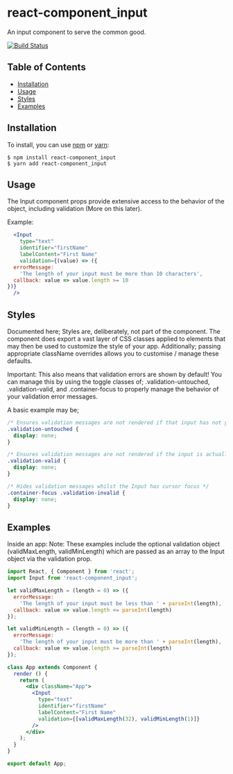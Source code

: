 # react-component_input

An input component to serve the common good.

[![Build Status](https://travis-ci.org/dmblack/react-component_input.js.svg?branch=master)](https://travis-ci.org/dmblack/react-component_input.js)

## Table of Contents

* [Installation](#installation)
* [Usage](#usage)
* [Styles](#styles)
* [Examples](#examples)

## Installation

To install, you can use [npm](https://npmjs.org/) or [yarn](https://yarnpkg.com):


    $ npm install react-component_input
    $ yarn add react-component_input


## Usage

The Input component props provide extensive access to the behavior of the object, including validation (More on this later).

Example:

```jsx
  <Input
    type="text"
    identifier="firstName"
    labelContent="First Name"
    validation={(value) => ({
  errorMessage:
    'The length of your input must be more than 10 characters',
  callback: value => value.length >= 10
})}
  />
```

## Styles

Documented here; Styles are, deliberately, not part of the component. The component does export a vast layer of CSS classes
applied to elements that may then be used to customize the style of your app. Additionally; passing appropriate className
overrides allows you to customise / manage these defaults.

Important:
This also means that validation errors are shown by default! You can manage this by using the toggle classes of;
.validation-untouched, .validation-valid, and .container-focus to properly manage the behavior of your validation error
messages.

A basic example may be;
```css
/* Ensures validation messages are not rendered if that input has not yet been modified */
.validation-untouched {
  display: none;
}

/* Ensures validation messages are not rendered if the input is actually valid */ 
.validation-valid {
  display: none;
}

/* Hides validation messages whilst the Input has cursor focus */
.container-focus .validation-invalid {
  display: none;
}
```

## Examples

Inside an app:
Note: These examples include the optional validation object (validMaxLength, validMinLength) which are passed as an array
to the Input object via the validation prop.

```jsx
import React, { Component } from 'react';
import Input from 'react-component_input';

let validMaxLength = (length = 0) => ({
  errorMessage:
    'The length of your input must be less than ' + parseInt(length),
  callback: value => value.length <= parseInt(length)
});

let validMinLength = (length = 0) => ({
  errorMessage:
    'The length of your input must be more than ' + parseInt(length),
  callback: value => value.length >= parseInt(length)
});

class App extends Component {
  render () {
    return (
      <div className="App">
        <Input
          type="text"
          identifier="firstName"
          labelContent="First Name"
          validation={[validMaxLength(32), validMinLength(1)]}
        />
      </div>
    );
  }
}

export default App;
```